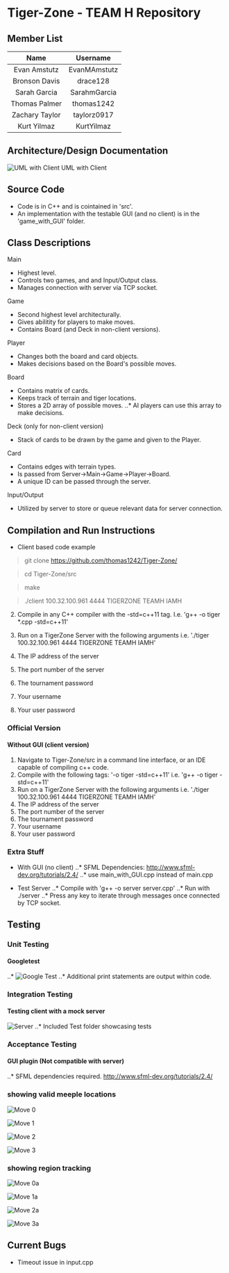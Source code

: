 Tiger-Zone - TEAM H Repository
==================

## **Member List**

|     Name    	| Username 	    |
|:-----------:	|:----------:	|
| Evan Amstutz  | EvanMAmstutz	|
| Bronson Davis | drace128 	    |
| Sarah Garcia  | SarahmGarcia  |
| Thomas Palmer | thomas1242    |
| Zachary Taylor| taylorz0917   |
| Kurt Yilmaz   | KurtYilmaz    |

## **Architecture/Design Documentation**
![UML with Client](https://github.com/thomas1242/Tiger-Zone/blob/master/Images/Client%20UML.png?raw=true)
                                            UML with Client


## **Source Code**
- Code is in C++ and is cointained in 'src'.
- An implementation with the testable GUI (and no client) is in the 'game_with_GUI' folder.

## **Class Descriptions**
Main

- Highest level.
- Controls two games, and and Input/Output class.
- Manages connection with server via TCP socket.

Game

- Second highest level architecturally.
- Gives abilitity for players to make moves.
- Contains Board (and Deck in non-client versions).

Player

- Changes both the board and card objects.
- Makes decisions based on the Board's possible moves.

Board

- Contains matrix of cards.
- Keeps track of terrain and tiger locations.
- Stores a 2D array of possible moves.
..* AI players can use this array to make decisions.

Deck (only for non-client version)

- Stack of cards to be drawn by the game and given to the Player.

Card

- Contains edges with terrain types.
- Is passed from Server->Main->Game->Player->Board.
- A unique ID can be passed through the server.

Input/Output

- Utilized by server to store or queue relevant data for server connection.

## **Compilation and Run Instructions**
- Client based code example

> git clone https://github.com/thomas1242/Tiger-Zone/

> cd Tiger-Zone/src

> make

> ./client 100.32.100.961 4444 TIGERZONE TEAMH IAMH

2. Compile in any C++ compiler with the -std=c++11 tag. I.e. 'g++ -o tiger *.cpp -std=c++11'
3. Run on a TigerZone Server with the following arguments i.e. './tiger 100.32.100.961 4444 TIGERZONE TEAMH IAMH'

  1. The IP address of the server
  2. The port number of the server
  3. The tournament password
  4. Your username
  5. Your user password

### __Official Version__
#### **Without GUI (client version)**
1. Navigate to Tiger-Zone/src in a command line interface, or an IDE capable of compiling c++ code.
2. Compile with the following tags: '-o tiger -std=c++11' i.e. 'g++ -o tiger -std=c++11'
3. Run on a TigerZone Server with the following arguments i.e. './tiger 100.32.100.961 4444 TIGERZONE TEAMH IAMH'
 1. The IP address of the server
 2. The port number of the server
 3. The tournament password
 4. Your username
 5. Your user password
  

### __Extra Stuff__
- With GUI (no client)
    ..* SFML Dependencies: http://www.sfml-dev.org/tutorials/2.4/
    ..* use main_with_GUI.cpp instead of main.cpp
  
- Test Server
  ..* Compile with 'g++ -o server server.cpp'
  ..* Run with ./server
  ..* Press any key to iterate through messages once connected by TCP socket.
  
## **Testing**
### Unit Testing
#### Googletest
..* ![Google Test](https://github.com/thomas1242/Tiger-Zone/blob/master/Images/googletest.png?raw=true)
..* Additional print statements are output within code.

### Integration Testing
#### Testing client with a mock server
![Server](https://github.com/thomas1242/Tiger-Zone/blob/master/Images/client_mock_server%20communication.png)
..* Included Test folder showcasing tests

### Acceptance Testing
#### GUI plugin (Not compatible with server)
..* SFML dependencies required. http://www.sfml-dev.org/tutorials/2.4/
  
  ### __showing valid meeple locations__
  
   ![Move 0](https://github.com/thomas1242/Tiger-Zone/blob/master/Images/move_0_a.png)
   
   ![Move 1](https://github.com/thomas1242/Tiger-Zone/blob/master/Images/move_1_a.png)
      
   ![Move 2](https://github.com/thomas1242/Tiger-Zone/blob/master/Images/move_2_a.png)
         
   ![Move 3](https://github.com/thomas1242/Tiger-Zone/blob/master/Images/move_3_a.png)
  
  
   ### __showing region tracking__
  
  
   ![Move 0a](https://github.com/thomas1242/Tiger-Zone/blob/master/Images/move_0.png)
   
   ![Move 1a](https://github.com/thomas1242/Tiger-Zone/blob/master/Images/move_1.png)
      
   ![Move 2a](https://github.com/thomas1242/Tiger-Zone/blob/master/Images/move_2.png)
       
   ![Move 3a](https://github.com/thomas1242/Tiger-Zone/blob/master/Images/move_3.png)
  
## **Current Bugs**
- Timeout issue in input.cpp
